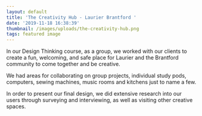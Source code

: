 ```yaml
---
layout: default
title: 'The Creativity Hub - Laurier Brantford '
date: '2019-11-18 16:38:39'
thumbnail: /images/uploads/the-creativity-hub.png
tags: featured image
---
```

In our Design Thinking course, as a group, we worked with our clients to create a fun, welcoming, and safe place for Laurier and the Brantford community to come together and be creative.

We had areas for collaborating on group projects, individual study pods, computers, sewing machines, music rooms and kitchens just to name a few.

In order to present our final design, we did extensive research into our users through surveying and interviewing, as well as visiting other creative spaces.
